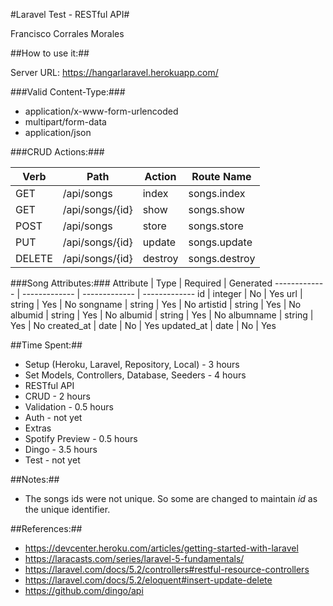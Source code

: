 

#Laravel Test - RESTful API#

Francisco Corrales Morales


##How to use it:##

Server URL: 
https://hangarlaravel.herokuapp.com/

###Valid Content-Type:###
 * application/x-www-form-urlencoded
 * multipart/form-data
 * application/json
 
 
###CRUD Actions:###

Verb  | Path | Action | Route Name
------------- | ------------- | ------------- | -------------
GET  | /api/songs  | index  | songs.index 
GET  | /api/songs/{id}  | show  | songs.show
POST  | /api/songs  | store  | songs.store
PUT  | /api/songs/{id}  | update  | songs.update
DELETE  | /api/songs/{id}  | destroy  | songs.destroy


###Song Attributes:###
Attribute  | Type | Required | Generated
------------- | ------------- | ------------- | -------------
id  | integer  | No  | Yes 
url  | string  | Yes  | No
songname  | string  | Yes  | No
artistid  | string  | Yes  | No
albumid  | string  | Yes  | No
albumid  | string  | Yes  | No
albumname  | string  | Yes  | No
created_at  | date  | No  | Yes
updated_at  | date  | No  | Yes


##Time Spent:##
 * Setup (Heroku, Laravel, Repository, Local)   - 3 hours
 * Set Models, Controllers, Database, Seeders	- 4 hours
 * RESTful API
  * CRUD - 2  hours
  * Validation - 0.5 hours
  * Auth - not yet
 * Extras
  * Spotify Preview - 0.5 hours
  * Dingo - 3.5 hours
  * Test - not yet

##Notes:##
 * The songs ids were not unique. So some are changed to maintain *id* as the unique identifier. 

##References:##
 * https://devcenter.heroku.com/articles/getting-started-with-laravel
 * https://laracasts.com/series/laravel-5-fundamentals/
 * https://laravel.com/docs/5.2/controllers#restful-resource-controllers
 * https://laravel.com/docs/5.2/eloquent#insert-update-delete
 * https://github.com/dingo/api
